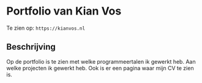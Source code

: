# Portfolio van Kian Vos

Te zien op: `https://kianvos.nl`

## Beschrijving
Op de portfolio is te zien met welke programmeertalen ik gewerkt heb. Aan welke projecten ik gewerkt heb. Ook is er een pagina waar mijn CV te zien is.